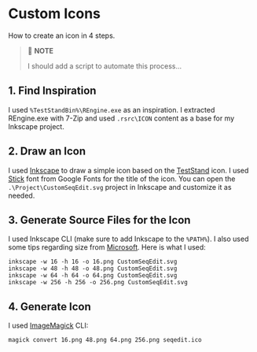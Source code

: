 # Custom Icons

How to create an icon in 4 steps.

> :speech_balloon: **NOTE**
> 
> I should add a script to automate this process...

## 1. Find Inspiration

I used `%TestStandBin%\REngine.exe` as an inspiration. I extracted REngine.exe with 7-Zip and used `.rsrc\ICON` content as a base for my Inkscape project.

## 2. Draw an Icon

I used [Inkscape](https://inkscape.org/release) to draw a simple icon based on the [TestStand](https://www.ni.com/en-us/shop/electronic-test-instrumentation/application-software-for-electronic-test-and-instrumentation-category/what-is-teststand.html) icon. I used [Stick](https://fonts.google.com/specimen/Stick) font from Google Fonts for the title of the icon. You can open the `.\Project\CustomSeqEdit.svg` project in Inkscape and customize it as needed.

## 3. Generate Source Files for the Icon

I used Inkscape CLI (make sure to add Inkscape to the `%PATH%`). I also used some tips regarding size from [Microsoft](https://docs.microsoft.com/en-us/windows/win32/uxguide/vis-icons). Here is what I used:
```console
inkscape -w 16 -h 16 -o 16.png CustomSeqEdit.svg
inkscape -w 48 -h 48 -o 48.png CustomSeqEdit.svg
inkscape -w 64 -h 64 -o 64.png CustomSeqEdit.svg
inkscape -w 256 -h 256 -o 256.png CustomSeqEdit.svg
```

## 4. Generate Icon

I used [ImageMagick](https://imagemagick.org/index.php) CLI:
```console
magick convert 16.png 48.png 64.png 256.png seqedit.ico
```
